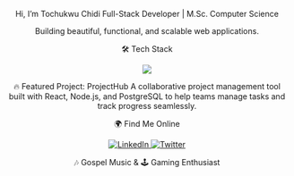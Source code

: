 <div align="center">

Hi, I’m Tochukwu Chidi
Full-Stack Developer | M.Sc. Computer Science

<p>Building beautiful, functional, and scalable web applications.</p>

🛠️ Tech Stack
<p>
<a href="https://skillicons.dev">
<img src="https://skillicons.dev/icons%3Fi%3Dreact,ts,js,nodejs,python,html,css,tailwind,sql,git" />
</a>
</p>

🔥 Featured Project: ProjectHub
A collaborative project management tool built with React, Node.js, and PostgreSQL to help teams manage tasks and track progress seamlessly.

🌍 Find Me Online
<p>
<a href="https://www.linkedin.com/in/tochukwu-chidi-9466b6156/" target="blank">
<img src="https://www.google.com/search?q=https://img.shields.io/badge/LinkedIn-0077B5%3Fstyle%3Dfor-the-badge%26logo%3Dlinkedin%26logoColor%3Dwhite" alt="LinkedIn"/>
</a>
<a href="https://x.com/tochukwu_chidi" target="_blank">
<img src="https://www.google.com/search?q=https://img.shields.io/badge/Twitter-1DA1F2%3Fstyle%3Dfor-the-badge%26logo%3Dtwitter%26logoColor%3Dwhite" alt="Twitter"/>
</a>
</p>

<p>
🎶 Gospel Music & 🕹️ Gaming Enthusiast
</p>

</div>

<!--
tochidan/tochidan is a ✨ special ✨ repository because its README.md (this file) appears on your GitHub profile.
-->
